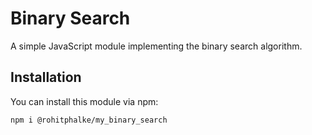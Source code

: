 # Binary Search

A simple JavaScript module implementing the binary search algorithm.

## Installation

You can install this module via npm:

```bash
npm i @rohitphalke/my_binary_search
